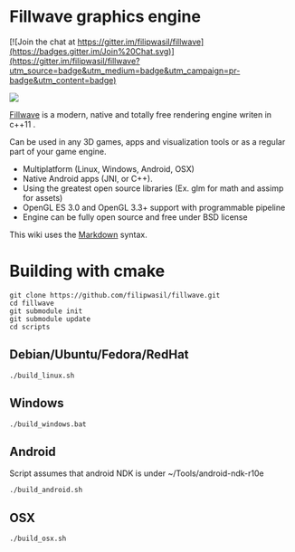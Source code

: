 # Fillwave graphics engine

[![Join the chat at https://gitter.im/filipwasil/fillwave](https://badges.gitter.im/Join%20Chat.svg)](https://gitter.im/filipwasil/fillwave?utm_source=badge&utm_medium=badge&utm_campaign=pr-badge&utm_content=badge)

[Fillwave]: http://filipwasil.bitbucket.org/

![](https://travis-ci.org/filipwasil/fillwave.svg?branch=master)

[Fillwave] is a modern, native and totally free rendering engine writen in c++11 .

Can be used in any 3D games, apps and visualization tools or as a regular part of your game engine.

- Multiplatform (Linux, Windows, Android, OSX)
- Native Android apps (JNI, or C++).
- Using the greatest open source libraries (Ex. glm for math and assimp for assets)
- OpenGL ES 3.0 and OpenGL 3.3+ support with programmable pipeline
- Engine can be fully open source and free under BSD license

This wiki uses the [Markdown](http://daringfireball.net/projects/markdown/) syntax.

# Building with cmake

```
git clone https://github.com/filipwasil/fillwave.git
cd fillwave
git submodule init
git submodule update
cd scripts
```

## Debian/Ubuntu/Fedora/RedHat

```
./build_linux.sh
```

## Windows

```
./build_windows.bat
```

## Android

Script assumes that android NDK is under ~/Tools/android-ndk-r10e

```
./build_android.sh

```

## OSX

```
./build_osx.sh
```
